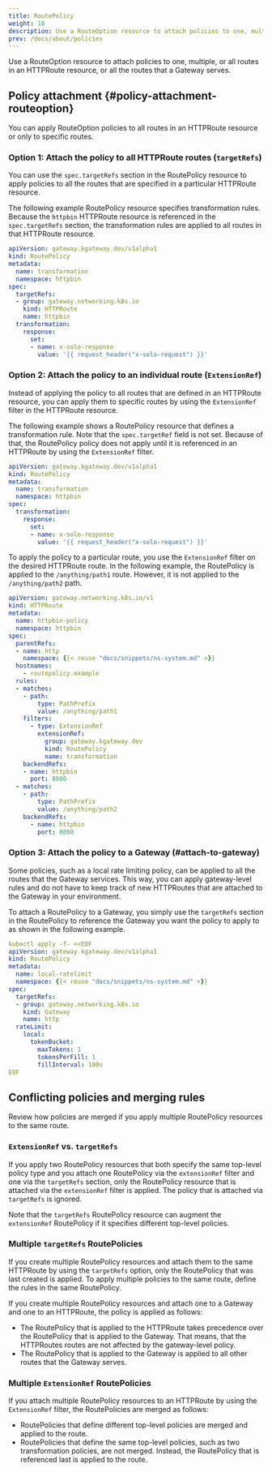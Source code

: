 ```yaml
---
title: RoutePolicy
weight: 10
description: Use a RouteOption resource to attach policies to one, multiple, or all routes in an HTTPRoute resource, or all the routes that a Gateway serves. 
prev: /docs/about/policies
---
```


Use a RouteOption resource to attach policies to one, multiple, or all routes in an HTTPRoute resource, or all the routes that a Gateway serves. 

## Policy attachment {#policy-attachment-routeoption}

You can apply RouteOption policies to all routes in an HTTPRoute resource or only to specific routes. 

### Option 1: Attach the policy to all HTTPRoute routes (`targetRefs`)

You can use the `spec.targetRefs` section in the RoutePolicy resource to apply policies to all the routes that are specified in a particular HTTPRoute resource. 

The following example RoutePolicy resource specifies transformation rules. Because the `httpbin` HTTPRoute resource is referenced in the `spec.targetRefs` section, the transformation rules are applied to all routes in that HTTPRoute resource. 

```yaml {hl_lines=[7,8,9,10]}
apiVersion: gateway.kgateway.dev/v1alpha1
kind: RoutePolicy
metadata:
  name: transformation
  namespace: httpbin
spec:
  targetRefs: 
  - group: gateway.networking.k8s.io
    kind: HTTPRoute
    name: httpbin
  transformation:
    response:
      set:
      - name: x-solo-response
        value: '{{ request_header("x-solo-request") }}' 
```

### Option 2: Attach the policy to an individual route (`ExtensionRef`)

Instead of applying the policy to all routes that are defined in an HTTPRoute resource, you can apply them to specific routes by using the `ExtensionRef` filter in the HTTPRoute resource. 

The following example shows a RoutePolicy resource that defines a transformation rule. Note that the `spec.targetRef` field is not set. Because of that, the RoutePolicy policy does not apply until it is referenced in an HTTPRoute by using the `ExtensionRef` filter. 

```yaml
apiVersion: gateway.kgateway.dev/v1alpha1
kind: RoutePolicy
metadata:
  name: transformation
  namespace: httpbin
spec:
  transformation:
    response:
      set:
      - name: x-solo-response
        value: '{{ request_header("x-solo-request") }}' 
```

To apply the policy to a particular route, you use the `ExtensionRef` filter on the desired HTTPRoute route. In the following example, the RoutePolicy is applied to the `/anything/path1` route. However, it is not applied to the `/anything/path2` path.   

```yaml {hl_lines=[17,18,19,20,21,22]}
apiVersion: gateway.networking.k8s.io/v1
kind: HTTPRoute
metadata:
  name: httpbin-policy
  namespace: httpbin
spec:
  parentRefs:
  - name: http
    namespace: {{< reuse "docs/snippets/ns-system.md" >}}
  hostnames:
    - routepolicy.example
  rules:
  - matches:
    - path:
        type: PathPrefix
        value: /anything/path1
    filters:
      - type: ExtensionRef
        extensionRef:
          group: gateway.kgateway.dev
          kind: RoutePolicy
          name: transformation
    backendRefs:
    - name: httpbin
      port: 8000
  - matches:
    - path:
        type: PathPrefix
        value: /anything/path2
    backendRefs:
      - name: httpbin
        port: 8000
```

### Option 3: Attach the policy to a Gateway (#attach-to-gateway)

Some policies, such as a local rate limiting policy, can be applied to all the routes that the Gateway services. This way, you can apply gateway-level rules and do not have to keep track of new HTTPRoutes that are attached to the Gateway in your environment. 

To attach a RoutePolicy to a Gateway, you simply use the `targetRefs` section in the RoutePolicy to reference the Gateway you want the policy to apply to as shown in the following example. 

```yaml
kubectl apply -f- <<EOF
apiVersion: gateway.kgateway.dev/v1alpha1
kind: RoutePolicy
metadata:
  name: local-ratelimit
  namespace: {{< reuse "docs/snippets/ns-system.md" >}}
spec:
  targetRefs: 
  - group: gateway.networking.k8s.io
    kind: Gateway
    name: http
  rateLimit:
    local:
      tokenBucket:
        maxTokens: 1
        tokensPerFill: 1
        fillInterval: 100s
EOF
```

## Conflicting policies and merging rules

Review how policies are merged if you apply multiple RoutePolicy resources to the same route. 

### `ExtensionRef` vs. `targetRefs`

If you apply two RoutePolicy resources that both specify the same top-level policy type and you attach one RoutePolicy via the `extensionRef` filter and one via the `targetRefs` section, only the RoutePolicy resource that is attached via the `extensionRef` filter is applied. The policy that is attached via `targetRefs` is ignored. 

Note that the `targetRefs` RoutePolicy resource can augment the `extensionRef` RoutePolicy if it specifies different top-level policies. <!-- For example, the `extensionRef` RouteOption might define a policy that adds request headers. While you cannot specify additional or other request header rules in the `targetRefs` RouteOption, you can define different policies, such as response headers or fault injection policies.  -->

<!--

In the following image, you have three RouteOption resources that each define a {{< reuse "docs/snippets/product-name.md" >}} policy. One CORS policy (policy 1) is applied to all routes in an HTTPRoute resource via the `targetRefs` section. Another CORS policy (policy 2) and a fault injection policy (policy 3) are applied to only route A by using the `extensionRef` filter in the HTTPRoute resource.  

Because policies that are attached via `extensionRef` take precedence over policies that are attached via `targetRefs`, the CORS policy 2 is attached to route A. In addition, the fault injection policy is attached to route A. Route B does not attach any `extensionRef` RouteOptions. Because of that, the CORS policy 1 from the `targetRefs` RouteOption is attached to route B. 

{{< reuse-image src="img/policy-ov-extensionref-targetref.svg" width="800px" >}} --> 

### Multiple `targetRefs` RoutePolicies

If you create multiple RoutePolicy resources and attach them to the same HTTPRoute by using the `targetRefs` option, only the RoutePolicy that was last created is applied. To apply multiple policies to the same route, define the rules in the same RoutePolicy. 

If you create multiple RoutePolicy resources and attach one to a Gateway and one to an HTTPRoute, the policy is applied as follows: 
* The RoutePolicy that is applied to the HTTPRoute takes precedence over the RoutePolicy that is applied to the Gateway. That means, that the HTTPRoutes routes are not affected by the gateway-level policy. 
* The RoutePolicy that is applied to the Gateway is applied to all other routes that the Gateway serves. 

<!--
{{% callout type="info" %}}
You cannot attach multiple RouteOption resources to the same route by using the `targetRefs` option, *even if* they define different top-level policies. To add multiple policies, define them in the same RouteOption resource.
{{% /callout %}}

In the following image, you attach two RouteOption resources to route A. One adds request headers and the other one a fault injection policy. Because only one RouteOption can be applied to a route via `targetRefs` at any given time, only the policy that is created first is enforced (policy 1). 

{{< reuse-image src="img/policy-ov-multiple-routeoption.svg" width="800" >}} -->

### Multiple `ExtensionRef` RoutePolicies

If you attach multiple RoutePolicy resources to an HTTPRoute by using the `ExtensionRef` filter, the RoutePolicies are merged as follows: 

* RoutePolicies that define different top-level policies are merged and applied to the route. 
* RoutePolicies that define the same top-level policies, such as two transformation policies, are not merged. Instead, the RoutePolicy that is referenced last is applied to the route. 

<!--
In the following image, you have an HTTPRoute that defines two routes (route A and route B). Route A attaches two RouteOption resources via the `ExtensionRef` filter that specify the same top-level header manipulation policy. For route B, two RouteOption resources with different top-level policies (fault injection and CORS) are applied via the `ExtensionRef` filter. 

Because you cannot apply two `ExtensionRef` RouteOptions with the same top-level policies, only the policy that is referenced first (policy 1, request header `foo`) is enforced. The request header bar in policy 2 is ignored. For route B, both the CORS and fault injection policies are applied, because these RouteOption resources define different top-level policies. 

{{< reuse-image src="img/policy-ov-multiple-routeoption-extensionref.svg" width="800" >}} -->

<!--

## Policy inheritance rules when using route delegation

Policies that are defined in a RouteOption resource and that are applied to a parent HTTPRoute resource are automatically inherited by all the child or grandchild HTTPRoutes along the route delegation chain. The following rules apply: 

* Only policies that are specified in a RouteOption resource can be inherited by a child HTTPRoute. For inheritance to take effect, you must use the `spec.targetRefs` field in the RouteOption resource to apply the RouteOption resource to the parent HTTPRoute resource. Any child or grandchild HTTPRoute that the parent delegates traffic to inherits these policies. 
* Child RouteOption resources cannot override policies that are defined in a RouteOption resource that is applied to a parent HTTPRoute. If the child HTTPRoute sets a policy that is already defined on the parent HTTPRoute, the setting on the parent HTTPRoute takes precedence and the setting on the child is ignored. For example, if the parent HTTPRoute defines a data loss prevention policy, the child HTTPRoute cannot change these settings or disable that policy.
* Child HTTPRoutes can augment the inherited settings by defining RouteOption fields that were not already set on the parent HTTPRoute. 
* Policies are inherited along the complete delegation chain, with parent policies having a higher priority than their respective children.

For an example, see the [Policy inheritance](/docs/traffic-management/route-delegation/policy-inheritance/) guide. 

-->